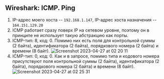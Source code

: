 ## Wireshark: ICMP. Ping

1. IP-адрес моего хоста -- `192.168.1.147`, IP-адрес хоста назначения -- `164.151.129.20`
2. ICMP работает сразу поверх IP на сетевом уровне, поэтому он в принципе не использует такую абстракцию как порты.
3. ICMP-тип: 8, код: 0. Помимо них есть поля для контрольной суммы (2 байта), идентификатора (2 байта), порядкового номера (2 байта) и времени (8 байт). 
![Screenshot 2023-04-27 at 02 20 11](https://user-images.githubusercontent.com/65076429/234722772-42a39afa-3720-4133-9b65-5b42f3a33291.png)
4. ICMP-тип: 0, код: 0. Как и в запросе, помимо типа и кодового номера присутствуют поля контрольной суммы (2 байта), идентификатора (2 байта), порядкового номера (2 байта) и времени (8 байт). ![Screenshot 2023-04-27 at 02 25 31](https://user-images.githubusercontent.com/65076429/234723399-fbc87e58-31e0-4f53-a34e-17e7beec9eae.png)

